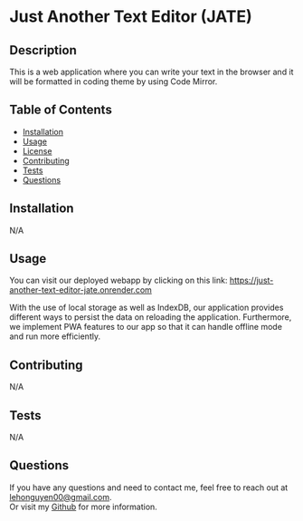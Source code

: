 # Just Another Text Editor (JATE)

## Description
This is a web application where you can write your text in the browser and it will be formatted in coding theme by using Code Mirror.<br/>

## Table of Contents
- [Installation](#installation)
- [Usage](#usage)
- [License](#license)
- [Contributing](#contributing)
- [Tests](#tests)
- [Questions](#questions)

## Installation
N/A

## Usage
You can visit our deployed webapp by clicking on this link: https://just-another-text-editor-jate.onrender.com

With the use of local storage as well as IndexDB, our application provides different ways to persist the data on reloading the application. Furthermore, we implement PWA features to our app so that it can handle offline mode and run more efficiently.

## Contributing 
N/A

## Tests
N/A

## Questions
If you have any questions and need to contact me, feel free to reach out at lehonguyen00@gmail.com.<br/>
Or visit my [Github](https://github.com/honguyen00) for more information.
